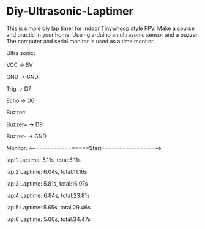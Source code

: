# Diy-Ultrasonic-Laptimer

This is simple diy lap timer for indoor Tinywhoop style FPV.
Make a course and  practic in your home.
Useing arduino an ultrasonic sensor and a buzzer.
The computer and serial monitor is used as a time monitor.

Ultra sonic:

VCC -> 5V

GND -> GND

Trig -> D7

Echo -> D6

Buzzer:

Buzzer+ -> D9

Buzzer- -> GND


Monitor:
<=================Start=================>

lap:1 Laptime: 5.11s, total:5.11s 

lap:2 Laptime: 6.04s, total:11.16s 

lap:3 Laptime: 5.81s, total:16.97s 

lap:4 Laptime: 6.84s, total:23.81s 

lap:5 Laptime: 5.65s, total:29.46s 

lap:6 Laptime: 5.00s, total:34.47s 

